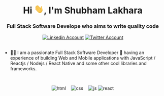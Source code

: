 <h1 align="center">Hi <img src="https://raw.githubusercontent.com/ABSphreak/ABSphreak/master/gifs/Hi.gif" width="30px">, I'm Shubham Lakhara</h1>
<h3 align="center">Full Stack Software Develope who aims to write quality code</h3>

<div align=center>
  <a href=""><img src="https://cdn.worldvectorlogo.com/logos/linkedin-icon-2.svg" title="Linkedin" alt="Linkedin Account" width="30"/></a>
  <a href=""><img src="https://cdn.worldvectorlogo.com/logos/twitter-6.svg" title="Twitter" alt="Twitter Account" width="40"/></a>
  <br><br>
 
</div>

- 👨‍💻 I am a passionate Full Stack Software Developer 🚀 having an experience of building Web and Mobile applications with JavaScript / Reactjs / Nodejs / React Native and some other cool libraries and frameworks.

<br>

<p align="center">
  <img src="https://upload.wikimedia.org/wikipedia/commons/thumb/6/61/HTML5_logo_and_wordmark.svg/2048px-HTML5_logo_and_wordmark.svg.png" alt="html" width="auto" height="40">&nbsp;&nbsp;&nbsp;
  <img src='https://upload.wikimedia.org/wikipedia/commons/thumb/d/d5/CSS3_logo_and_wordmark.svg/1200px-CSS3_logo_and_wordmark.svg.png' alt="css" width="auto" height="40">&nbsp;&nbsp;&nbsp;
  <img src='https://upload.wikimedia.org/wikipedia/commons/6/6a/JavaScript-logo.png' height='40' width='auto' alt="js">
  <img src="https://upload.wikimedia.org/wikipedia/commons/thumb/a/a7/React-icon.svg/1280px-React-icon.svg.png" alt="react" width="auto" height="40"/>
<p align="center">
  
<br>
  
